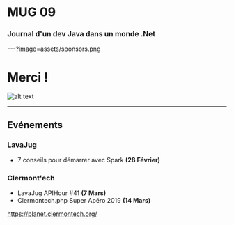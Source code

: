 # MUG 09 
### Journal d'un dev Java dans un monde .Net
---?image=assets/sponsors.png
# Merci !
![alt text](https://gitlab.com/mug-in-clermont-public/talks/raw/master/S09/assets/sponsors.png "")

---
## Evénements 

### LavaJug
- 7 conseils pour démarrer avec Spark **(28 Février)**
### Clermont'ech
- LavaJug APIHour #41 **(7 Mars)**
- Clermontech.php Super Apéro 2019 **(14 Mars)**

https://planet.clermontech.org/



